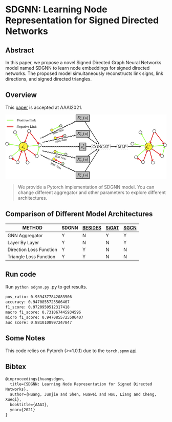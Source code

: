 #  SDGNN: Learning Node Representation for Signed Directed Networks

## Abstract

In this paper, we propose a novel Signed Directed Graph Neural Networks model named SDGNN to learn node embeddings for signed directed networks. The proposed model simultaneously reconstructs link signs, link directions, and signed directed triangles.

## Overview
This [paper](https://arxiv.org/abs/1906.10958) is accepted at AAAI2021.

<div align=center>
 <img src="./imgs/sdgnn.png" alt="sdgnn" align=center/>
</div>


> We provide a Pytorch implementation of SDGNN model.
> You can change different aggregator and other parameters to explore different architectures.

## Comparison of Different Model Architectures

| METHOD | SDGNN | [BESIDES](https://dl.acm.org/doi/abs/10.1145/3269206.3271738) | [SiGAT](https://link.springer.com/chapter/10.1007/978-3-030-30493-5_53) | [SGCN](https://ieeexplore.ieee.org/abstract/document/8594922/) |
| ------ | ----- | ------- | ----- | ---- |
| GNN Aggregator          | Y     | N       | Y     | Y    |
| Layer By Layer          | Y     | N       | N     | Y    |
| Direction Loss Function | Y     | Y       | N     | N    |
| Triangle Loss Function  | Y     | Y       | N     | N    |

## Run code

Run ```python sdgnn.py``` .py to get results.

```
pos_ratio: 0.9394377842083506
accuracy: 0.9470855725506407
f1_score: 0.9720950512317418
macro f1_score: 0.731067445934596
micro f1_score: 0.9470855725506407
auc score: 0.8810108997247847
```

## Some Notes

This code relies on Pytorch (>=1.0.1) due to the ```torch.spmm``` [api](https://pytorch.org/docs/1.0.1/sparse.html?highlight=spmm#torch.sparse.FloatTensor.spmm)

## Bibtex

```
@inproceedings{huangsdgnn,
  title={SDGNN: Learning Node Representation for Signed Directed Networks},
  author={Huang, Junjie and Shen, Huawei and Hou, Liang and Cheng, Xueqi},
  booktitle={AAAI},
  year={2021}
}
```

